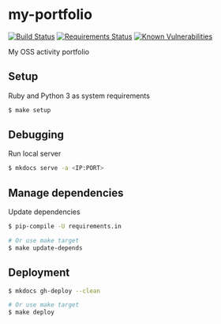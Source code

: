 # my-portfolio

[![Build Status](https://travis-ci.org/raimon49/my-portfolio.svg?branch=master)](https://travis-ci.org/raimon49/my-portfolio)
[![Requirements Status](https://requires.io/github/raimon49/my-portfolio/requirements.svg?branch=master)](https://requires.io/github/raimon49/my-portfolio/requirements/?branch=master)
[![Known Vulnerabilities](https://snyk.io/test/github/raimon49/my-portfolio/badge.svg)](https://snyk.io/test/github/raimon49/my-portfolio)

My OSS activity portfolio

## Setup

Ruby and Python 3 as system requirements

```sh
$ make setup
```

## Debugging

Run local server

```sh
$ mkdocs serve -a <IP:PORT>
```

## Manage dependencies

Update dependencies

```sh
$ pip-compile -U requirements.in

# Or use make target
$ make update-depends
```

## Deployment

```sh
$ mkdocs gh-deploy --clean

# Or use make target
$ make deploy
```
